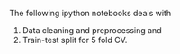 The following ipython notebooks deals with 
1. Data cleaning and preprocessing and
2. Train-test split for 5 fold CV.
